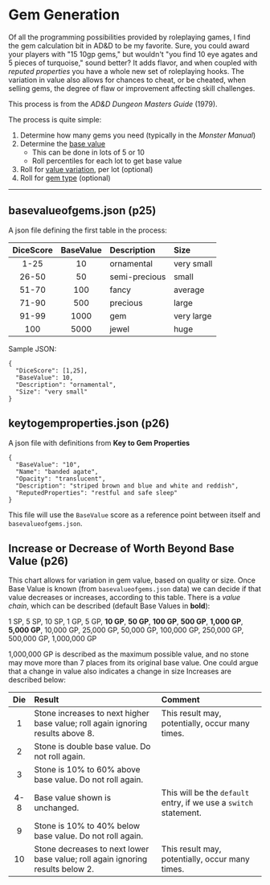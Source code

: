 # Gem Generation

Of all the programming possibilities provided by roleplaying games, 
I find the gem calculation bit in AD&D to be my favorite. Sure, you 
could award your players with "15 10gp gems," but wouldn't "you find 
10 eye agates and 5 pieces of turquoise," sound better? It adds 
flavor, and when coupled with _reputed properties_ you have a whole 
new set of roleplaying hooks. The variation in value also allows for 
chances to cheat, or be cheated, when selling gems, the degree of 
flaw or improvement affecting skill challenges.

This process is from the *AD&D Dungeon Masters Guide* (1979).

The process is quite simple:

1. Determine how many gems you need (typically in the _Monster Manual_)
1. Determine the [base value](#basevalueofgemsjson-p25)
    * This can be done in lots of 5 or 10
    * Roll percentiles for each lot to get base value
1. Roll for [value variation](#increase-or-decrease-of-worth-beyond-base-value-p26), per lot (optional)
1. Roll for [gem type](#keytogempropertiesjson-p26) (optional)

----

## basevalueofgems.json (p25)

A json file defining the first table in the process:

| DiceScore | BaseValue | Description | Size |
| :-------: | :-------: | :---------- | :--- |
| 1-25 | 10 | ornamental | very small |
| 26-50 | 50 | semi-precious | small |
| 51-70 | 100 | fancy | average |
| 71-90 | 500 | precious | large |
| 91-99 | 1000 | gem | very large |
| 100 | 5000 | jewel | huge |

Sample JSON:

```
{
  "DiceScore": [1,25],
  "BaseValue": 10,
  "Description": "ornamental",
  "Size": "very small"
}
```

## keytogemproperties.json (p26)

A json file with definitions from **Key to Gem Properties**

```
{
  "BaseValue": "10",
  "Name": "banded agate",
  "Opacity": "translucent",
  "Description": "striped brown and blue and white and reddish",
  "ReputedProperties": "restful and safe sleep"
}
```

This file will use the ``BaseValue`` score as a reference point between itself and ``basevalueofgems.json``.

## Increase or Decrease of Worth Beyond Base Value (p26)

This chart allows for variation in gem value, based on quality or size. Once Base Value is known (from ``basevalueofgems.json`` data) we can decide if that value decreases or increases, according to this table. There is a _value chain_, which can be described (default Base Values in **bold**):

1 SP, 5 SP, 10 SP, 1 GP, 5 GP, **10 GP**, **50 GP**, **100 GP**, **500 GP**, **1,000 GP**, **5,000 GP**, 10,000 GP, 25,000 GP, 50,000 GP, 100,000 GP, 250,000 GP, 500,000 GP, 1,000,000 GP

1,000,000 GP is described as the maximum possible value, and no stone may move more than 7 places from its original base value. One could argue that a change in value also indicates a change in size Increases are described below:

| Die | Result | Comment |
| :-: | :----- | :------ |
|1 | Stone increases to next higher base value; roll again ignoring results above 8. | This result may, potentially, occur many times. |
| 2 | Stone is double base value. Do not roll again. |  |
| 3 | Stone is 10% to 60% above base value. Do not roll again. |  |
| 4-8 | Base value shown is unchanged. | This will be the ``default`` entry, if we use a ``switch`` statement. |
| 9 | Stone is 10% to 40%  below base value. Do not roll again. |  |
| 10 | Stone decreases to next lower base value; roll again ignoring results below 2. | This result may, potentially, occur many times. |
